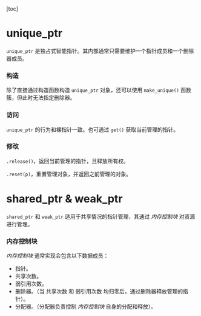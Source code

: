 [toc]

# unique_ptr

`unique_ptr` 是独占式智能指针。其内部通常只需要维护一个指针成员和一个删除器成员。

### 构造

除了直接通过构造函数构造 `unique_ptr` 对象，还可以使用 `make_unique()` 函数簇，但此时无法指定删除器。


### 访问

`unique_ptr` 的行为和裸指针一致。也可通过 `get()` 获取当前管理的指针。


### 修改

`.release()`，返回当前管理的指针，且释放所有权。

`.reset(p)`，重置管理对象，并返回之前管理的对象。


# shared_ptr & weak_ptr

`shared_ptr` 和 `weak_ptr` 适用于共享情况的指针管理，其通过 _内存控制块_ 对资源进行管理。

### 内存控制块
_内存控制块_ 通常实现会包含以下数据成员：
* 指针。
* 共享次数。
* 弱引用次数。
* 删除器。（当 共享次数 和 弱引用次数 均归零后，通过删除器释放管理的指针）。
* 分配器。（分配器负责控制 _内存控制块_ 自身的分配和释放）。



